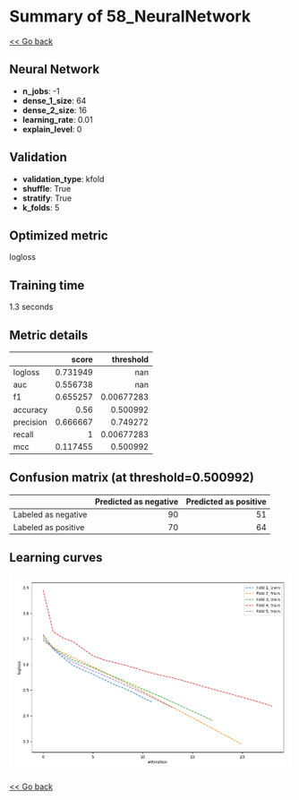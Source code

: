 # Summary of 58_NeuralNetwork

[<< Go back](../README.md)


## Neural Network
- **n_jobs**: -1
- **dense_1_size**: 64
- **dense_2_size**: 16
- **learning_rate**: 0.01
- **explain_level**: 0

## Validation
 - **validation_type**: kfold
 - **shuffle**: True
 - **stratify**: True
 - **k_folds**: 5

## Optimized metric
logloss

## Training time

1.3 seconds

## Metric details
|           |    score |    threshold |
|:----------|---------:|-------------:|
| logloss   | 0.731949 | nan          |
| auc       | 0.556738 | nan          |
| f1        | 0.655257 |   0.00677283 |
| accuracy  | 0.56     |   0.500992   |
| precision | 0.666667 |   0.749272   |
| recall    | 1        |   0.00677283 |
| mcc       | 0.117455 |   0.500992   |


## Confusion matrix (at threshold=0.500992)
|                     |   Predicted as negative |   Predicted as positive |
|:--------------------|------------------------:|------------------------:|
| Labeled as negative |                      90 |                      51 |
| Labeled as positive |                      70 |                      64 |

## Learning curves
![Learning curves](learning_curves.png)

[<< Go back](../README.md)
